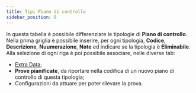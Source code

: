 ```yaml
---
title: Tipi Piano di controllo
sidebar_position: 8
---
```


In questa tabella è possibile differenziare le tipologie di **Piano di controllo**.
Nella prima griglia è possibile inserire, per ogni tipologia, **Codice**, **Descrizione**, **Nuumerazione**, **Note** ed indicare se la tipologia è **Eliminabile**. Alla selezione di ogni riga è poi possibile associare, nelle diverse tab:    
- [Extra Data](/docs/configurations/utility/extra-data/extradata/search-extradata);      
- **Prove pianificate**, da riportare nella codifica di un nuovo piano di controllo di questa tipologia;    
- Configurazioni da attuare per poter rilevare la prova.


